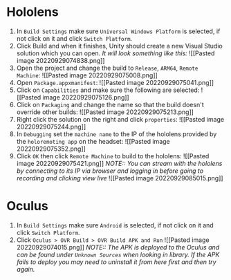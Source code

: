 # Hololens
1) In `Build Settings` make sure `Universal Windows Platform` is selected, if not click on it and click `Switch Platform`.
2) Click Build and when it finishes, Unity should create a new Visual Studio solution which you can open.
*It will look something like this:*
![[Pasted image 20220929074838.png]]
3) Open the project and change the build to `Release`, `ARM64`, `Remote Machine`:
![[Pasted image 20220929075008.png]]
4) Open `Package.appxmanifest`:
![[Pasted image 20220929075041.png]]
5) Click on `Capabilities` and make sure the following are selected:
![[Pasted image 20220929075126.png]]
6) Click on `Packaging` and change the name so that the build doesn't override other builds:
![[Pasted image 20220929075213.png]]
7) Right click the solution on the right and click `properties`:
![[Pasted image 20220929075244.png]]
8) In `Debugging` set the `machine name` to the IP of the hololens provided by the `holoremoting app` on the headset: ![[Pasted image 20220929075352.png]]
9) Click `OK` then click `Remote Machine` to build to the hololens: ![[Pasted image 20220929075421.png]]
*NOTE:: You can stream with the hololens by connecting to its IP via browser and logging in before going to recording and clicking view live*
![[Pasted image 20220929085015.png]]

# Oculus
1) In `Build Settings` make sure `Android` is selected, if not click on it and click `Switch Platform`.
2) Click `Oculus > OVR Build > OVR Build APK and Run` ![[Pasted image 20220929074015.png]]
*NOTE:: The APK is deployed to the Oculus and can be found under `Unknown Sources` when looking in library. If the APK fails to deploy you may need to uninstall it from here first and then try again.*
